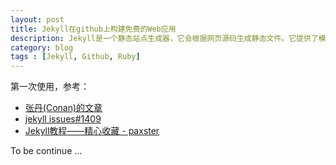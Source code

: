 ```yaml
---
layout: post
title: Jekyll在github上构建免费的Web应用
description: Jekyll是一个静态站点生成器，它会根据网页源码生成静态文件。它提供了模板、变量、插件等功能，可以用来生成整个网站。
category: blog
tags : [Jekyll, Github, Ruby]
---
```


第一次使用，参考：

- [张丹(Conan)的文章](http://blog.fens.me/jekyll-bootstarp-github/)
- [jekyll issues#1409](https://github.com/jekyll/jekyll/issues/1409)
- [Jekyll教程——精心收藏 - paxster](http://www.tuicool.com/articles/Q3QJrq)

To be continue ...